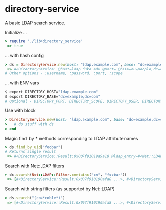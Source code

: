 directory-service
=================

A basic LDAP search service.

Initialize ...

```ruby
> require './lib/directory_service'
 => true 
```

... with hash config

```ruby
> ds = DirectoryService.new(host: "ldap.example.com", base: "dc=example,dc=com")
 => #<DirectoryService: @host=ldap.duke.edu @port= @base=ou=people,dc=duke,dc=edu @scope=1> 
# Other options - :username, :password, :port, :scope
```

... with ENV vars

```sh
$ export DIRECTORY_HOST="ldap.example.com"
$ export DIRECTORY_BASE="dc=example,dc=com"
# Optional - DIRECTORY_PORT, DIRECTORY_SCOPE, DIRECTORY_USER, DIRECTORY_PASS
```

Use with block

```ruby
> DirectoryService.new(host: "ldap.example.com", base: "dc=example,dc=com") do |ds|
>   # do stuff with ds
> end
```

Magic find_by_* methods corresponding to LDAP attribute names

```ruby
> ds.find_by_uid("foobar")
# Returns single result
 => #<DirectoryService::Result:0x007f91019a9a18 @ldap_entry=#<Net::LDAP::Entry:0x007f91019b1740 ...>> 
```

Search with Net::LDAP filters

```ruby
> ds.search(Net::LDAP::Filter.contains("cn", "foobar"))
 => [#<DirectoryService::Result:0x007f910190afa8 ...>, #<DirectoryService::Result:0x007f91018f1440 ...>, #<DirectoryService::Result:0x007f91018e8fc0 ...>, ...
```

Search with string filters (as supported by Net::LDAP)

```ruby
> ds.search("(cn=*coble*)")
 => [#<DirectoryService::Result:0x007f910190afa8 ...>, #<DirectoryService::Result:0x007f91018f1440 ...>, #<DirectoryService::Result:0x007f91018e8fc0 ...>, ...
```
